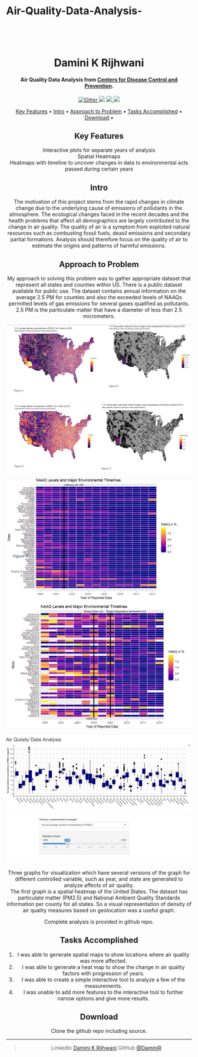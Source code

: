 # Air-Quality-Data-Analysis-
<h1 align="center">
  <br>
  
  <br>
  Damini K Rijhwani
  <br>
</h1>

<h4 align="center"> Air Quality Data Analysis from <a href="https://data.cdc.gov/Environmental-Health-Toxicology/Air-Quality-Measures-on-the-National-Environmental/cjae-szjv">Centers for Disease Control and Prevention</a>.</h4>

<p align="center">
  <a href="https://www.python.org/">
    <img src="https://img.shields.io/badge/Made%20with-Python-1f425f.svg"
         alt="Gitter">
  </a>
  <a href="https://github.com/daminiR/">
  <img src="https://img.shields.io/badge/Ask%20me-anything-1abc9c.svg"></a>
  <a href="https://GitHub.com/Naereen/StrapDown.js/graphs/contributors/">
      <img src="https://img.shields.io/github/contributors/Naereen/StrapDown.js.svg">
  </a>
  <a href="https://pypi.python.org/pypi/ansicolortags/">
    <img src="https://img.shields.io/pypi/l/ansicolortags.svg">
  </a>
</p>

<p align="center">
   <a href="#key-features">Key Features</a> •
  <a href="#intro">Intro</a> •
  <a href="#Approach-to-Problem">Approach to Problem</a> •
  <a href="#Tasks-Accomplished">Tasks Accomplished</a> •
  <a href="#download">Download</a> •
</p>

<div id=”mainDiv”, align="center">


## Key Features 

Interactive plots for separate years of analysis<br/>
Spatial Heatmaps<br/>
Heatmaps with timeline to uncover changes in data to environmental acts passed during certain years<br/>

## Intro 

The motivation of this project stems from the rapid changes in climate change due to the underlying 
cause of emissions of pollutants in the atmosphere. The ecological changes faced in the recent decades 
and the health problems that affect all demographics are largely contributed to the change in air quality. 
The quality of air is a symptom from exploited natural resources such as combusting fossil fuels, deasil 
emissions and secondary partial formations.  Analysis should therefore focus on the quality of air to 
estimate the origins and patterns of harmful emissions.


## Approach to Problem

My approach to solving this problem was to gather appropriate dataset
 that represent all states and counties within US. There is a public dataset 
 available for public use. The dataset contains annual information on the average 2.5
  PM for counties and also the exceeded levels of NAAQs permitted levels of gas emissions for 
  several gases qualified as pollutants.  2.5 PM is the particulate matter that have a diameter
   of less than 2.5 micrometers. 
 
<div id=”mainDiv”, align="center">
 
![](heatmaps_air_quality.png)



![](air_quality_heat_maps.png)



![](air_quailty_shiny.png)

Three graphs for visualization which have several versions of the graph for different 
controlled variable, such as year, and state are generated to analyze affects of air quality.  
The first graph is a spatial heatmap of the United States. The dataset has particulate matter (PM2.5) 
and National Ambient Quality Standards information  per county for all states. So a visual representation 
of density of air quality measures based on geolocation was a useful graph. 

Complete analysis is provided in github repo.

## Tasks Accomplished

1.	I was able to generate spatial maps to show locations where air quality was more affected.
2.	I was able to generate a heat map to show the change in air quality factors with progression of years. 
3.	I was able to create a simple interactive tool to analyze a few of the measurements. 
4.	I was unable to add more features to the interactive tool to further narrow options and give more results. 

## Download 
Clone the github repo including source. 


---
> LinkedIn [Damini K Rijhwani](https://www.linkedin.com/in/drijhwan)
> GitHub [@DaminiR](https://github.com/daminiR/) 


